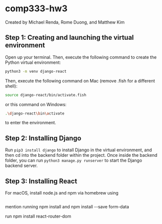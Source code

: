 # comp333-hw3

Created by Michael Renda, Rome Duong, and Matthew Kim

## Step 1: Creating and launching the virtual environment

Open up your terminal. Then, execute the following command to create the Python virtual environment:
```bash
python3 -m venv django-react
```

Then, execute the following command on Mac (remove .fish for a different shell):
```bash
source django-react/bin/activate.fish
```

or this command on Windows:

```bash
.\django-react\bin\activate
```

to enter the environment.

## Step 2: Installing Django

Run `pip3 install django` to install Django in the virtual environment, and then cd into the backend folder within the project. Once inside the backend folder, you can run `python3 manage.py runserver` to start the Django backend server.

## Step 3: Installing React

For macOS, install node.js and npm via homebrew using

```bash

```

mention running npm install and npm install --save form-data

run npm install react-router-dom